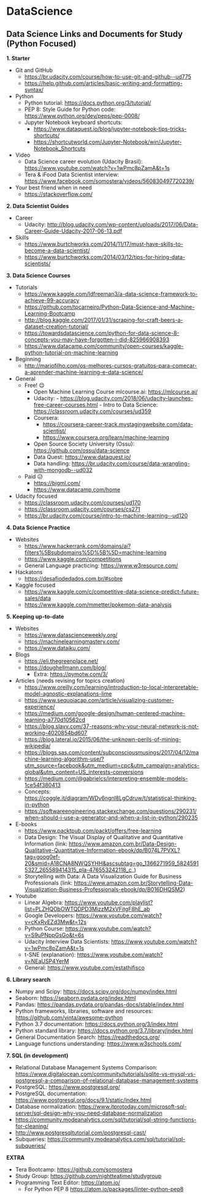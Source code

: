 # DataScience
## Data Science Links and Documents for Study (Python Focused)

**1. Starter**
- Git and GitHub
  - https://br.udacity.com/course/how-to-use-git-and-github--ud775
  - https://help.github.com/articles/basic-writing-and-formatting-syntax/
- Python 
  - Python tutorial: https://docs.python.org/3/tutorial/
  - PEP 8: Style Guide for Python code: https://www.python.org/dev/peps/pep-0008/
  - Jupyter Notebook keyboard shortcuts:
    - https://www.dataquest.io/blog/jupyter-notebook-tips-tricks-shortcuts/
    - https://shortcutworld.com/Jupyter-Notebook/win/Jupyter-Notebook_Shortcuts
- Video
  - Data Science career evolution (Udacity Brasil): https://www.youtube.com/watch?v=1wPmc8pZamA&t=1s
  - Tera & iFood Data Scientist interview: https://www.facebook.com/somostera/videos/560830497720239/
- Your best friend when in need
  - https://stackoverflow.com/

**2. Data Scientist Guides**
  - Career
    - Udacity: http://blog.udacity.com/wp-content/uploads/2017/06/Data-Career-Guide-Udacity-2017-06-13.pdf
  - Skills
    - https://www.burtchworks.com/2014/11/17/must-have-skills-to-become-a-data-scientist/
    - https://www.burtchworks.com/2014/03/12/tips-for-hiring-data-scientists/

**3. Data Science Courses**
  - Tutorials
    - https://www.kaggle.com/ldfreeman3/a-data-science-framework-to-achieve-99-accuracy
    - https://github.com/tpcarneiro/Python-Data-Science-and-Machine-Learning-Bootcamp   
    - http://blog.kaggle.com/2017/01/31/scraping-for-craft-beers-a-dataset-creation-tutorial/
    - https://towardsdatascience.com/python-for-data-science-8-concepts-you-may-have-forgotten-i-did-825966908393
    - https://www.datacamp.com/community/open-courses/kaggle-python-tutorial-on-machine-learning
  - Beginning
    - http://mariofilho.com/os-melhores-cursos-gratuitos-para-comecar-a-aprender-machine-learning-e-data-science/
  - General
    - Free! :relieved:
      - Open Machine Learning Course mlcourse.ai: https://mlcourse.ai/
      - Udacity: - https://blog.udacity.com/2018/06/udacity-launches-free-career-courses.html
                 - Intro to Data Science: https://classroom.udacity.com/courses/ud359
      - Coursera: 
        - https://coursera-career-track.mystagingwebsite.com/data-scientist/
        - https://www.coursera.org/learn/machine-learning
      - Open Source Society University (Ossu): https://github.com/ossu/data-science
      - Data Quest: https://www.dataquest.io/
      - Data handling: https://br.udacity.com/course/data-wrangling-with-mongodb--ud032
    - Paid :disappointed_relieved:
      - https://bigml.com/
      - https://www.datacamp.com/home
  - Udacity focused
    - https://classroom.udacity.com/courses/ud170
    - https://classroom.udacity.com/courses/cs271
    - https://br.udacity.com/course/intro-to-machine-learning--ud120

**4. Data Science Practice**
  - Websites
    - https://www.hackerrank.com/domains/ai?filters%5Bsubdomains%5D%5B%5D=machine-learning
    - https://www.kaggle.com/competitions
    - General Language practicing: https://www.w3resource.com/
  - Hackatons
    - https://desafiodedados.com.br/#sobre
  - Kaggle focused
    - https://www.kaggle.com/c/competitive-data-science-predict-future-sales/data
    - https://www.kaggle.com/mmetter/pokemon-data-analysis

**5. Keeping up-to-date**
  - Websites
    - https://www.datascienceweekly.org/
    - https://machinelearningmastery.com/
    - https://www.dataiku.com/
  - Blogs
    - https://eli.thegreenplace.net/
    - https://doughellmann.com/blog/
      - Extra: https://pymotw.com/3/
  - Articles (needs revising for topics creation)
    - https://www.oreilly.com/learning/introduction-to-local-interpretable-model-agnostic-explanations-lime
    - https://www.sequoiacap.com/article/visualizing-customer-experience/
    - https://medium.com/google-design/human-centered-machine-learning-a770d10562cd
    - https://blog.slavv.com/37-reasons-why-your-neural-network-is-not-working-4020854bd607
    - https://blog.lateral.io/2015/06/the-unknown-perils-of-mining-wikipedia/
    - https://blogs.sas.com/content/subconsciousmusings/2017/04/12/machine-learning-algorithm-use/?utm_source=facebook&utm_medium=cpc&utm_campaign=analytics-global&utm_content=US_interests-conversions
    - https://medium.com/@gabrielcs/interpreting-ensemble-models-1ce54f380413
    - Concepts: https://coggle.it/diagram/WDv6ngnl8LgCdruw/t/statistical-thinking-in-python
    - https://softwareengineering.stackexchange.com/questions/290231/when-should-i-use-a-generator-and-when-a-list-in-python/290235
  - E-books
    - https://www.packtpub.com/packt/offers/free-learning
    - Data Design: The Visual Display of Qualitative and Quantitative Information (link: https://www.amazon.com.br/Data-Design-Qualitative-Quantitative-Information-ebook/dp/B074L7PVXL?tag=goog0ef-20&smid=A18CNA8NWQSYHH&ascsubtag=go_1366271959_58245915327_265589414315_pla-476553242118_c_)
    - Storytelling with Data: A Data Visualization Guide for Business Professionals (link: https://www.amazon.com.br/Storytelling-Data-Visualization-Business-Professionals-ebook/dp/B016DHQSM2)
  - Youtube
    - Linear Algebra: https://www.youtube.com/playlist?list=PLZHQObOWTQDPD3MizzM2xVFitgF8hE_ab
    - Google Developers: https://www.youtube.com/watch?v=cKxRvEZd3Mw&t=12s
    - Python Course: https://www.youtube.com/watch?v=S9uPNppGsGo&t=6s
    - Udacity Interview Data Scientists: https://www.youtube.com/watch?v=1wPmc8pZamA&t=1s
    - t-SNE (explanation): https://www.youtube.com/watch?v=NEaUSP4YerM
    - General: https://www.youtube.com/estathifisco
  
**6. Library search**
  - Numpy and Scipy: https://docs.scipy.org/doc/numpy/index.html
  - Seaborn: https://seaborn.pydata.org/index.html
  - Pandas: https://pandas.pydata.org/pandas-docs/stable/index.html
  - Python frameworks, libraries, software and resources: https://github.com/vinta/awesome-python
  - Python 3.7 documentation: https://docs.python.org/3/index.html
  - Python standard library: https://docs.python.org/3.7/library/index.html
  - General Documentation Search: https://readthedocs.org/
  - Language functions understanding: https://www.w3schools.com/


**7. SQL (in development)**
- Relational Database Management Systems Comparison: https://www.digitalocean.com/community/tutorials/sqlite-vs-mysql-vs-postgresql-a-comparison-of-relational-database-management-systems
- PostgreSQL: https://www.postgresql.org/
- PostgreSQL documentation: https://www.postgresql.org/docs/9.1/static/index.html
- Database normalization: https://www.itprotoday.com/microsoft-sql-server/sql-design-why-you-need-database-normalization
- https://community.modeanalytics.com/sql/tutorial/sql-string-functions-for-cleaning/
- http://www.postgresqltutorial.com/postgresql-cast/
- Subqueries: https://community.modeanalytics.com/sql/tutorial/sql-subqueries/

**EXTRA**
- Tera Bootcamp: https://github.com/somostera
- Study Group: https://github.com/nightteatime/studygroup
- Programming Text Editor: https://atom.io/
  - For Python PEP 8 https://atom.io/packages/linter-python-pep8
